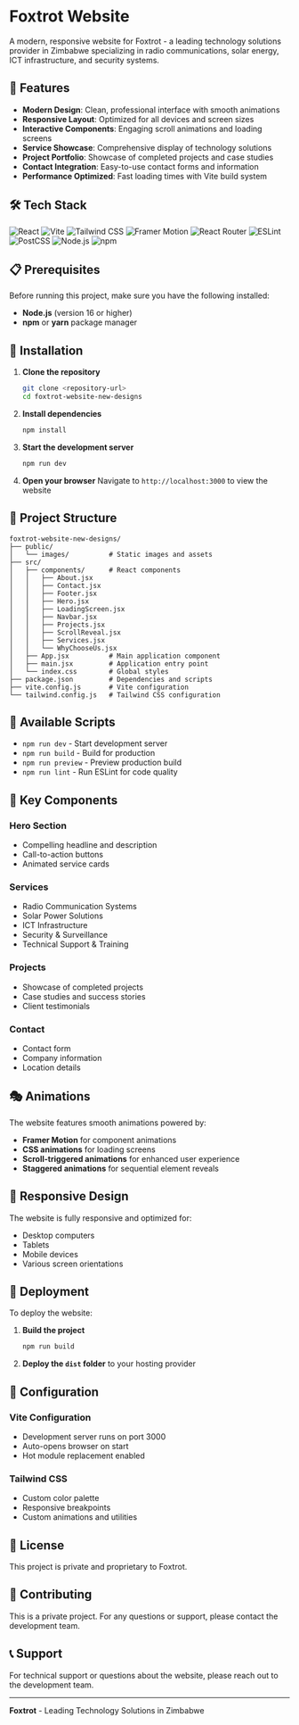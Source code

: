 # Foxtrot Website

A modern, responsive website for Foxtrot - a leading technology solutions provider in Zimbabwe specializing in radio communications, solar energy, ICT infrastructure, and security systems.

## 🌟 Features

- **Modern Design**: Clean, professional interface with smooth animations
- **Responsive Layout**: Optimized for all devices and screen sizes
- **Interactive Components**: Engaging scroll animations and loading screens
- **Service Showcase**: Comprehensive display of technology solutions
- **Project Portfolio**: Showcase of completed projects and case studies
- **Contact Integration**: Easy-to-use contact forms and information
- **Performance Optimized**: Fast loading times with Vite build system

## 🛠️ Tech Stack

![React](https://img.shields.io/badge/React-18.2.0-61DAFB?style=for-the-badge&logo=react&logoColor=black)
![Vite](https://img.shields.io/badge/Vite-4.4.5-646CFF?style=for-the-badge&logo=vite&logoColor=white)
![Tailwind CSS](https://img.shields.io/badge/Tailwind_CSS-4.1.11-38B2AC?style=for-the-badge&logo=tailwind-css&logoColor=white)
![Framer Motion](https://img.shields.io/badge/Framer_Motion-12.23.3-0055FF?style=for-the-badge&logo=framer&logoColor=white)
![React Router](https://img.shields.io/badge/React_Router-6.8.1-CA4245?style=for-the-badge&logo=react-router&logoColor=white)
![ESLint](https://img.shields.io/badge/ESLint-8.45.0-4B32C3?style=for-the-badge&logo=eslint&logoColor=white)
![PostCSS](https://img.shields.io/badge/PostCSS-8.5.6-DD3A0A?style=for-the-badge&logo=postcss&logoColor=white)
![Node.js](https://img.shields.io/badge/Node.js-16+-339933?style=for-the-badge&logo=nodedotjs&logoColor=white)
![npm](https://img.shields.io/badge/npm-CB3837?style=for-the-badge&logo=npm&logoColor=white)

## 📋 Prerequisites

Before running this project, make sure you have the following installed:

- **Node.js** (version 16 or higher)
- **npm** or **yarn** package manager

## 🚀 Installation

1. **Clone the repository**
   ```bash
   git clone <repository-url>
   cd foxtrot-website-new-designs
   ```

2. **Install dependencies**
   ```bash
   npm install
   ```

3. **Start the development server**
   ```bash
   npm run dev
   ```

4. **Open your browser**
   Navigate to `http://localhost:3000` to view the website

## 📁 Project Structure

```
foxtrot-website-new-designs/
├── public/
│   └── images/          # Static images and assets
├── src/
│   ├── components/      # React components
│   │   ├── About.jsx
│   │   ├── Contact.jsx
│   │   ├── Footer.jsx
│   │   ├── Hero.jsx
│   │   ├── LoadingScreen.jsx
│   │   ├── Navbar.jsx
│   │   ├── Projects.jsx
│   │   ├── ScrollReveal.jsx
│   │   ├── Services.jsx
│   │   └── WhyChooseUs.jsx
│   ├── App.jsx          # Main application component
│   ├── main.jsx         # Application entry point
│   └── index.css        # Global styles
├── package.json         # Dependencies and scripts
├── vite.config.js       # Vite configuration
└── tailwind.config.js   # Tailwind CSS configuration
```

## 🎯 Available Scripts

- `npm run dev` - Start development server
- `npm run build` - Build for production
- `npm run preview` - Preview production build
- `npm run lint` - Run ESLint for code quality

## 🎨 Key Components

### Hero Section
- Compelling headline and description
- Call-to-action buttons
- Animated service cards

### Services
- Radio Communication Systems
- Solar Power Solutions
- ICT Infrastructure
- Security & Surveillance
- Technical Support & Training

### Projects
- Showcase of completed projects
- Case studies and success stories
- Client testimonials

### Contact
- Contact form
- Company information
- Location details

## 🎭 Animations

The website features smooth animations powered by:
- **Framer Motion** for component animations
- **CSS animations** for loading screens
- **Scroll-triggered animations** for enhanced user experience
- **Staggered animations** for sequential element reveals

## 📱 Responsive Design

The website is fully responsive and optimized for:
- Desktop computers
- Tablets
- Mobile devices
- Various screen orientations

## 🚀 Deployment

To deploy the website:

1. **Build the project**
   ```bash
   npm run build
   ```

2. **Deploy the `dist` folder** to your hosting provider

## 🔧 Configuration

### Vite Configuration
- Development server runs on port 3000
- Auto-opens browser on start
- Hot module replacement enabled

### Tailwind CSS
- Custom color palette
- Responsive breakpoints
- Custom animations and utilities

## 📄 License

This project is private and proprietary to Foxtrot.

## 🤝 Contributing

This is a private project. For any questions or support, please contact the development team.

## 📞 Support

For technical support or questions about the website, please reach out to the development team.

---

**Foxtrot** - Leading Technology Solutions in Zimbabwe 